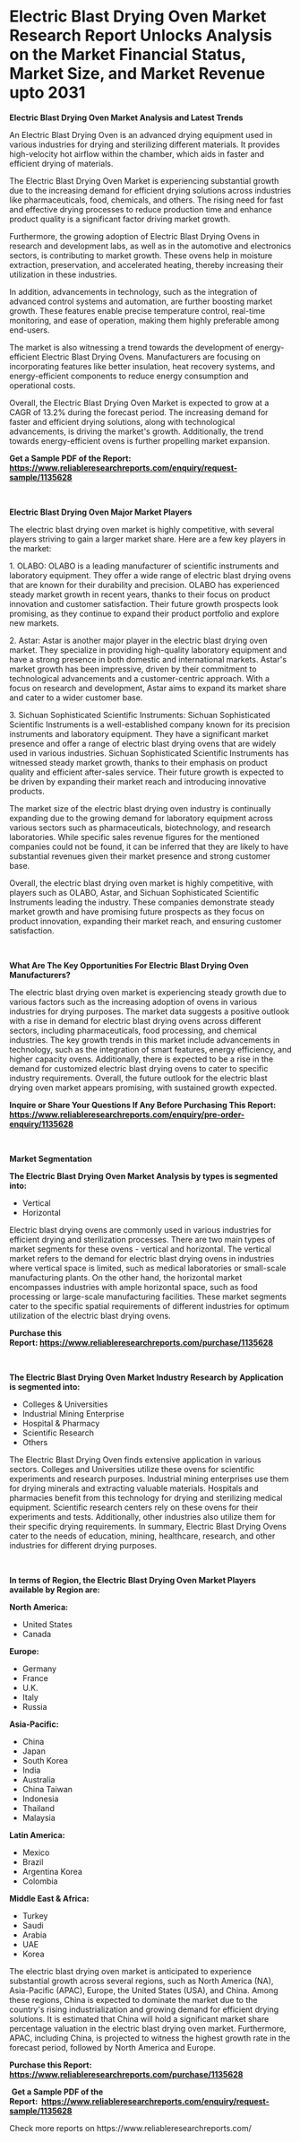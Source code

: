 <p><h1>Electric Blast Drying Oven Market Research Report Unlocks Analysis on the Market Financial Status, Market Size, and Market Revenue upto 2031</h1></p><p><strong>Electric Blast Drying Oven Market Analysis and Latest Trends</strong></p>
<p><p>An Electric Blast Drying Oven is an advanced drying equipment used in various industries for drying and sterilizing different materials. It provides high-velocity hot airflow within the chamber, which aids in faster and efficient drying of materials.</p><p>The Electric Blast Drying Oven Market is experiencing substantial growth due to the increasing demand for efficient drying solutions across industries like pharmaceuticals, food, chemicals, and others. The rising need for fast and effective drying processes to reduce production time and enhance product quality is a significant factor driving market growth.</p><p>Furthermore, the growing adoption of Electric Blast Drying Ovens in research and development labs, as well as in the automotive and electronics sectors, is contributing to market growth. These ovens help in moisture extraction, preservation, and accelerated heating, thereby increasing their utilization in these industries.</p><p>In addition, advancements in technology, such as the integration of advanced control systems and automation, are further boosting market growth. These features enable precise temperature control, real-time monitoring, and ease of operation, making them highly preferable among end-users.</p><p>The market is also witnessing a trend towards the development of energy-efficient Electric Blast Drying Ovens. Manufacturers are focusing on incorporating features like better insulation, heat recovery systems, and energy-efficient components to reduce energy consumption and operational costs.</p><p>Overall, the Electric Blast Drying Oven Market is expected to grow at a CAGR of 13.2% during the forecast period. The increasing demand for faster and efficient drying solutions, along with technological advancements, is driving the market's growth. Additionally, the trend towards energy-efficient ovens is further propelling market expansion.</p></p>
<p><strong>Get a Sample PDF of the Report:&nbsp; <a href="https://www.reliableresearchreports.com/enquiry/request-sample/1135628">https://www.reliableresearchreports.com/enquiry/request-sample/1135628</a></strong></p>
<p>&nbsp;</p>
<p><strong>Electric Blast Drying Oven Major Market Players</strong></p>
<p><p>The electric blast drying oven market is highly competitive, with several players striving to gain a larger market share. Here are a few key players in the market:</p><p>1. OLABO: OLABO is a leading manufacturer of scientific instruments and laboratory equipment. They offer a wide range of electric blast drying ovens that are known for their durability and precision. OLABO has experienced steady market growth in recent years, thanks to their focus on product innovation and customer satisfaction. Their future growth prospects look promising, as they continue to expand their product portfolio and explore new markets.</p><p>2. Astar: Astar is another major player in the electric blast drying oven market. They specialize in providing high-quality laboratory equipment and have a strong presence in both domestic and international markets. Astar's market growth has been impressive, driven by their commitment to technological advancements and a customer-centric approach. With a focus on research and development, Astar aims to expand its market share and cater to a wider customer base.</p><p>3. Sichuan Sophisticated Scientific Instruments: Sichuan Sophisticated Scientific Instruments is a well-established company known for its precision instruments and laboratory equipment. They have a significant market presence and offer a range of electric blast drying ovens that are widely used in various industries. Sichuan Sophisticated Scientific Instruments has witnessed steady market growth, thanks to their emphasis on product quality and efficient after-sales service. Their future growth is expected to be driven by expanding their market reach and introducing innovative products.</p><p>The market size of the electric blast drying oven industry is continually expanding due to the growing demand for laboratory equipment across various sectors such as pharmaceuticals, biotechnology, and research laboratories. While specific sales revenue figures for the mentioned companies could not be found, it can be inferred that they are likely to have substantial revenues given their market presence and strong customer base.</p><p>Overall, the electric blast drying oven market is highly competitive, with players such as OLABO, Astar, and Sichuan Sophisticated Scientific Instruments leading the industry. These companies demonstrate steady market growth and have promising future prospects as they focus on product innovation, expanding their market reach, and ensuring customer satisfaction.</p></p>
<p>&nbsp;</p>
<p><strong>What Are The Key Opportunities For Electric Blast Drying Oven Manufacturers?</strong></p>
<p><p>The electric blast drying oven market is experiencing steady growth due to various factors such as the increasing adoption of ovens in various industries for drying purposes. The market data suggests a positive outlook with a rise in demand for electric blast drying ovens across different sectors, including pharmaceuticals, food processing, and chemical industries. The key growth trends in this market include advancements in technology, such as the integration of smart features, energy efficiency, and higher capacity ovens. Additionally, there is expected to be a rise in the demand for customized electric blast drying ovens to cater to specific industry requirements. Overall, the future outlook for the electric blast drying oven market appears promising, with sustained growth expected.</p></p>
<p><strong>Inquire or Share Your Questions If Any Before Purchasing This Report: <a href="https://www.reliableresearchreports.com/enquiry/pre-order-enquiry/1135628">https://www.reliableresearchreports.com/enquiry/pre-order-enquiry/1135628</a></strong></p>
<p>&nbsp;</p>
<p><strong>Market Segmentation</strong></p>
<p><strong>The Electric Blast Drying Oven Market Analysis by types is segmented into:</strong></p>
<p><ul><li>Vertical</li><li>Horizontal</li></ul></p>
<p><p>Electric blast drying ovens are commonly used in various industries for efficient drying and sterilization processes. There are two main types of market segments for these ovens - vertical and horizontal. The vertical market refers to the demand for electric blast drying ovens in industries where vertical space is limited, such as medical laboratories or small-scale manufacturing plants. On the other hand, the horizontal market encompasses industries with ample horizontal space, such as food processing or large-scale manufacturing facilities. These market segments cater to the specific spatial requirements of different industries for optimum utilization of the electric blast drying ovens.</p></p>
<p><strong>Purchase this Report:&nbsp;<a href="https://www.reliableresearchreports.com/purchase/1135628">https://www.reliableresearchreports.com/purchase/1135628</a></strong></p>
<p>&nbsp;</p>
<p><strong>The Electric Blast Drying Oven Market Industry Research by Application is segmented into:</strong></p>
<p><ul><li>Colleges & Universities</li><li>Industrial Mining Enterprise</li><li>Hospital & Pharmacy</li><li>Scientific Research</li><li>Others</li></ul></p>
<p><p>The Electric Blast Drying Oven finds extensive application in various sectors. Colleges and Universities utilize these ovens for scientific experiments and research purposes. Industrial mining enterprises use them for drying minerals and extracting valuable materials. Hospitals and pharmacies benefit from this technology for drying and sterilizing medical equipment. Scientific research centers rely on these ovens for their experiments and tests. Additionally, other industries also utilize them for their specific drying requirements. In summary, Electric Blast Drying Ovens cater to the needs of education, mining, healthcare, research, and other industries for different drying purposes.</p></p>
<p>&nbsp;</p>
<p><strong>In terms of Region, the Electric Blast Drying Oven Market Players available by Region are:</strong></p>
<p>
    <p> <strong> North America: </strong>
        <ul>
            <li>United States</li>
            <li>Canada</li>
        </ul>
        </p> 
    <p> <strong> Europe: </strong>
        <ul>
            <li>Germany</li>
            <li>France</li>
            <li>U.K.</li>
            <li>Italy</li>
            <li>Russia</li>
        </ul>
        </p> 
    <p> <strong> Asia-Pacific: </strong>
        <ul>
            <li>China</li>
            <li>Japan</li>
            <li>South Korea</li>
            <li>India</li>
            <li>Australia</li>
            <li>China Taiwan</li>
            <li>Indonesia</li>
            <li>Thailand</li>
            <li>Malaysia</li>
        </ul>
        </p> 
    <p> <strong> Latin America: </strong>
        <ul>
            <li>Mexico</li>
            <li>Brazil</li>
            <li>Argentina Korea</li>
            <li>Colombia</li>
        </ul>
        </p> 
    <p> <strong> Middle East & Africa: </strong>
        <ul>
            <li>Turkey</li>
            <li>Saudi</li>
            <li>Arabia</li>
            <li>UAE</li>
            <li>Korea</li>
        </ul>
    </p>
    </p>
<p><p>The electric blast drying oven market is anticipated to experience substantial growth across several regions, such as North America (NA), Asia-Pacific (APAC), Europe, the United States (USA), and China. Among these regions, China is expected to dominate the market due to the country's rising industrialization and growing demand for efficient drying solutions. It is estimated that China will hold a significant market share percentage valuation in the electric blast drying oven market. Furthermore, APAC, including China, is projected to witness the highest growth rate in the forecast period, followed by North America and Europe.</p></p>
<p><strong>Purchase this Report: <a href="https://www.reliableresearchreports.com/purchase/1135628">https://www.reliableresearchreports.com/purchase/1135628</a></strong></p>
<p>&nbsp;<strong>Get a Sample PDF of the Report:&nbsp;&nbsp;<a href="https://www.reliableresearchreports.com/enquiry/request-sample/1135628">https://www.reliableresearchreports.com/enquiry/request-sample/1135628</a></strong></p>
<p><strong></strong></p>
<p>Check more reports on https://www.reliableresearchreports.com/</p>